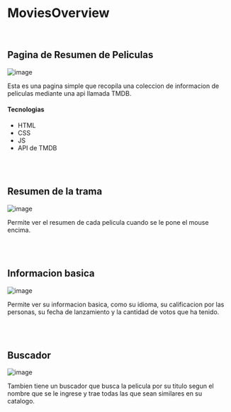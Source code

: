 # MoviesOverview

<br>
<h2>Pagina de Resumen de Peliculas</h2>

![image](https://user-images.githubusercontent.com/93040571/183111132-694aec1d-8b38-4c92-a62c-5ff748c29aa4.png)

Esta es una pagina simple que recopila una coleccion de informacion de peliculas mediante una api llamada TMDB.

#### Tecnologias
- HTML
- CSS
- JS
- API de TMDB
<br>
<br>

<h2>Resumen de la trama</h2>

![image](https://user-images.githubusercontent.com/93040571/183111215-dbf7bc3d-9ff5-405e-b791-958476cd07bd.png)

Permite ver el resumen de cada pelicula cuando se le pone el mouse encima.

<br>
<br>

<h2>Informacion basica</h2>

![image](https://user-images.githubusercontent.com/93040571/183111255-f77ff40c-feda-44e3-9004-b666dadf834a.png)

Permite ver su informacion basica, como su idioma, su calificacion por las personas, su fecha de lanzamiento y la cantidad de votos que ha tenido.

<br>
<br>

<h2>Buscador</h2>

![image](https://user-images.githubusercontent.com/93040571/183111338-b9a32b2a-9d05-46e5-9d0e-1efbecc40744.png)
<br>

Tambien tiene un buscador que busca la pelicula por su titulo segun el nombre que se le ingrese y trae todas las que sean similares en su catalogo.
